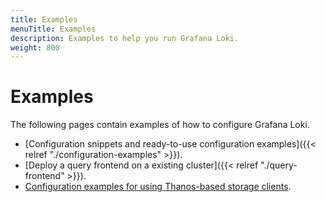 ```yaml
---
title: Examples
menuTitle: Examples
description: Examples to help you run Grafana Loki.
weight: 800
---
```


# Examples

The following pages contain examples of how to configure Grafana Loki.

- [Configuration snippets and ready-to-use configuration examples]({{< relref "./configuration-examples" >}}).
- [Deploy a query frontend on a existing cluster]({{< relref "./query-frontend" >}}).
- [Configuration examples for using Thanos-based storage clients](./thanos-storage-configs).

